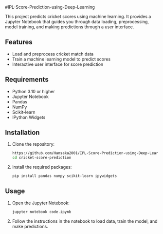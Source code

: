 #IPL-Score-Prediction-using-Deep-Learning


This project predicts cricket scores using machine learning. It provides a Jupyter Notebook that guides you through data loading, preprocessing, model training, and making predictions through a user interface.

## Features

- Load and preprocess cricket match data
- Train a machine learning model to predict scores
- Interactive user interface for score prediction

## Requirements

- Python 3.10 or higher
- Jupyter Notebook
- Pandas
- NumPy
- Scikit-learn
- IPython Widgets

## Installation

1. Clone the repository:
    ```bash
    https://github.com/Hansaka2001/IPL-Score-Prediction-using-Deep-Learning.git
    cd cricket-score-prediction
    ```

2. Install the required packages:
    ```bash
    pip install pandas numpy scikit-learn ipywidgets
    ```

## Usage

1. Open the Jupyter Notebook:
    ```bash
    jupyter notebook code.ipynb
    ```

2. Follow the instructions in the notebook to load data, train the model, and make predictions.


